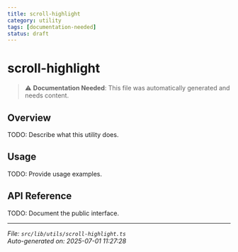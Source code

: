 ```yaml
---
title: scroll-highlight
category: utility
tags: [documentation-needed]
status: draft
---
```


# scroll-highlight

> ⚠️ **Documentation Needed**: This file was automatically generated and needs content.

## Overview

TODO: Describe what this utility does.

## Usage

TODO: Provide usage examples.

## API Reference

TODO: Document the public interface.

---

*File: `src/lib/utils/scroll-highlight.ts`*  
*Auto-generated on: 2025-07-01 11:27:28*

